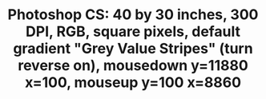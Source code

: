 ---
ee_id: '75'
site: '1'
type: '2'
long_id: 2011-003 Photoshop CS
url: 2011-003-photoshop-cs
title: 'Photoshop CS: 40 by 30 inches, 300 DPI, RGB, square pixels, default gradient
  "Grey Value Stripes" (turn reverse on), mousedown y=11880 x=100, mouseup y=100 x=8860'
year: '2011'
medium: Chromogenic print
commission:
add_credit:
dims: 40 x 30 inches
pitch:
ps:
live_url:
related:
youtube:
imgs: photoshop-cs-2011-003-full-database-AR.jpg
subheading:
year2: '2011'
download:
add_credits:
related_code:
layout: things-i-made
---